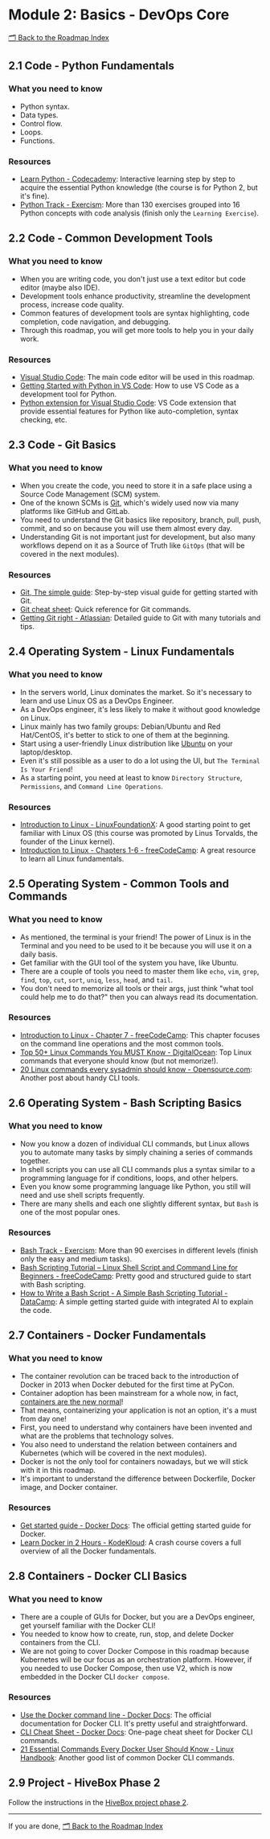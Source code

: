 # Module 2: Basics - DevOps Core

[🗂 Back to the Roadmap Index](../../README.md#roadmap-index)

## 2.1 Code - Python Fundamentals

### What you need to know

- Python syntax.
- Data types.
- Control flow.
- Loops.
- Functions.

### Resources

- [Learn Python - Codecademy](https://www.codecademy.com/learn/learn-python): Interactive learning step by step to acquire the essential Python knowledge (the course is for Python 2, but it's fine).
- [Python Track - Exercism](https://exercism.org/tracks/python): More than 130 exercises grouped into 16 Python concepts with code analysis (finish only the `Learning Exercise`).

## 2.2 Code - Common Development Tools

### What you need to know

- When you are writing code, you don't just use a text editor but code editor (maybe also IDE).
- Development tools enhance productivity, streamline the development process, increase code quality.
- Common features of development tools are syntax highlighting, code completion, code navigation, and debugging.
- Through this roadmap, you will get more tools to help you in your daily work.

### Resources

- [Visual Studio Code](https://code.visualstudio.com/): The main code editor will be used in this roadmap.
- [Getting Started with Python in VS Code](https://code.visualstudio.com/docs/python/python-tutorial): How to use VS Code as a development tool for Python.
- [Python extension for Visual Studio Code](https://marketplace.visualstudio.com/items?itemName=ms-python.python): VS Code extension that provide essential features for Python like auto-completion, syntax checking, etc.


## 2.3 Code - Git Basics

### What you need to know

- When you create the code, you need to store it in a safe place using a Source Code Management (SCM) system.
- One of the known SCMs is [Git](https://git-scm.com/), which's widely used now via many platforms like GitHub and GitLab.
- You need to understand the Git basics like repository, branch, pull, push, commit, and so on because you will use them almost every day.
- Understanding Git is not important just for development, but also many workflows depend on it as a Source of Truth like `GitOps` (that will be covered in the next modules).

### Resources

- [Git, The simple guide](https://rogerdudler.github.io/git-guide/): Step-by-step visual guide for getting started with Git.
- [Git cheat sheet](https://rogerdudler.github.io/git-guide/files/git_cheat_sheet.pdf): Quick reference for Git commands.
- [Getting Git right - Atlassian](https://www.atlassian.com/git): Detailed guide to Git with many tutorials and tips.

## 2.4 Operating System - Linux Fundamentals

### What you need to know

- In the servers world, Linux dominates the market. So it's necessary to learn and use Linux OS as a DevOps Engineer.
- As a DevOps engineer, it's less likely to make it without good knowledge on Linux.
- Linux mainly has two family groups: Debian/Ubuntu and Red Hat/CentOS, it's better to stick to one of them at the beginning.
- Start using a user-friendly Linux distribution like [Ubuntu](https://ubuntu.com/) on your laptop/desktop.
- Even it's still possible as a user to do a lot using the UI, but `The Terminal Is Your Friend`!
- As a starting point, you need at least to know `Directory Structure`, `Permissions`, and `Command Line Operations`.

### Resources

- [Introduction to Linux - LinuxFoundationX](https://www.edx.org/learn/linux/the-linux-foundation-introduction-to-linux): A good starting point to get familiar with Linux OS (this course was promoted by Linus Torvalds, the founder of the Linux kernel).
- [Introduction to Linux - Chapters 1-6 - freeCodeCamp](https://www.freecodecamp.org/news/introduction-to-linux/): A great resource to learn all Linux fundamentals.

## 2.5 Operating System - Common Tools and Commands

### What you need to know

- As mentioned, the terminal is your friend! The power of Linux is in the Terminal and you need to be used to it be because you will use it on a daily basis.
- Get familiar with the GUI tool of the system you have, like Ubuntu.
- There are a couple of tools you need to master them like `echo`, `vim`, `grep`, `find`, `top`, `cut`, `sort`, `uniq`, `less`, `head`, and `tail`.
- You don't need to memorize all tools or their args, just think "what tool could help me to do that?" then you can always read its documentation.

### Resources

- [Introduction to Linux - Chapter 7 - freeCodeCamp](https://www.freecodecamp.org/news/introduction-to-linux/#chapter-7-command-line-operations): This chapter focuses on the command line operations and the most common tools.
- [Top 50+ Linux Commands You MUST Know - DigitalOcean](https://www.digitalocean.com/community/tutorials/linux-commands): Top Linux commands that everyone should know (but not memorize!).
- [20 Linux commands every sysadmin should know - Opensource.com](https://opensource.com/article/17/7/20-sysadmin-commands): Another post about handy CLI tools.

## 2.6 Operating System - Bash Scripting Basics

### What you need to know

- Now you know a dozen of individual CLI commands, but Linux allows you to automate many tasks by simply chaining a series of commands together.
- In shell scripts you can use all CLI commands plus a syntax similar to a programming language for if conditions, loops, and other helpers.
- Even you know some programming language like Python, you still will need and use shell scripts frequently.
- There are many shells and each one slightly different syntax, but `Bash` is one of the most popular ones.

### Resources

- [Bash Track - Exercism](https://exercism.org/tracks/bash): More than 90 exercises in different levels (finish only the easy and medium tasks).
- [Bash Scripting Tutorial – Linux Shell Script and Command Line for Beginners - freeCodeCamp](https://www.freecodecamp.org/news/bash-scripting-tutorial-linux-shell-script-and-command-line-for-beginners/): Pretty good and structured guide to start with Bash scripting.
- [How to Write a Bash Script - A Simple Bash Scripting Tutorial - DataCamp](https://www.datacamp.com/tutorial/how-to-write-bash-script-tutorial): A simple getting started guide with integrated AI to explain the code.


## 2.7 Containers - Docker Fundamentals

### What you need to know

- The container revolution can be traced back to the introduction of Docker in 2013 when Docker debuted for the first time at PyCon.
- Container adoption has been mainstream for a whole now, in fact, [containers are the new normal](https://www.cncf.io/reports/cncf-annual-survey-2022/)!
- That means, containerizing your application is not an option, it's a must from day one!
- First, you need to understand why containers have been invented and what are the problems that technology solves.
- You also need to understand the relation between containers and Kubernetes (which will be covered in the next modules).
- Docker is not the only tool for containers nowadays, but we will stick with it in this roadmap.
- It's important to understand the difference between Dockerfile, Docker image, and Docker container.

### Resources

- [Get started guide - Docker Docs](https://docs.docker.com/get-started/): The official getting started guide for Docker.
- [Learn Docker in 2 Hours - KodeKloud](https://www.youtube.com/watch?v=zJ6WbK9zFpI): A crash course covers a full overview of all the Docker fundamentals.

## 2.8 Containers - Docker CLI Basics

### What you need to know

- There are a couple of GUIs for Docker, but you are a DevOps engineer, get yourself familiar with the Docker CLI!
- You needed to know how to create, run, stop, and delete Docker containers from the CLI.
- We are not going to cover Docker Compose in this roadmap because Kubernetes will be our focus as an orchestration platform. However, if you needed to use Docker Compose, then use V2, which is now embedded in the Docker CLI `docker compose`.

### Resources

- [Use the Docker command line - Docker Docs](https://docs.docker.com/engine/reference/commandline/cli/): The official documentation for Docker CLI. It's pretty useful and straightforward.
- [CLI Cheat Sheet - Docker Docs](https://docs.docker.com/get-started/docker_cheatsheet.pdf): One-page cheat sheet for Docker CLI commands.
- [21 Essential Commands Every Docker User Should Know - Linux Handbook](https://linuxhandbook.com/essential-docker-commands/): Another good list of common Docker CLI commands.

## 2.9 Project - HiveBox Phase 2

Follow the instructions in the [HiveBox project phase 2](../projects/hivebox/README.md#phase-2).

---

If you are done, [🗂 Back to the Roadmap Index](../../README.md#roadmap-index)

